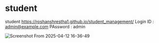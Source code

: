 # student
student
https://roshanshrestha1.github.io/student_management/
Login
ID : admin@example.com
PAssword : admin

![Screenshot From 2025-04-12 16-36-49](https://github.com/user-attachments/assets/e5c04ddc-fbbd-457d-8d4c-eb026121186f)
